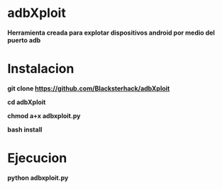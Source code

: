 # adbXploit
__Herramienta creada para explotar dispositivos android por medio del puerto adb__

# Instalacion
__git clone https://github.com/Blacksterhack/adbXploit__

__cd adbXploit__

__chmod a+x adbxploit.py__

__bash install__

# Ejecucion
__python adbxploit.py__
